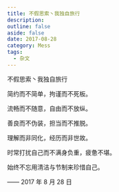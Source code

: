 ```yaml
---
title: 不假思索丶我独自旅行
description: 
outline: false
aside: false
date: 2017-08-28
category: Mess
tags:
  - 杂文
---
```


<!--@include: ../../../.vitepress/template/PostCommon.md-->

不假思索丶我独自旅行

简约而不简单，拘谨而不死板。

流畅而不随意，自由而不放纵。

善良而不伪装，担当而不推脱。

理解而非同化，经历而非世故。

时常打扰自己而不满身负重，疲惫不堪。

始终不忘用清洁与节制来珍惜自己。

—— 2017 年 8 月 28 日
